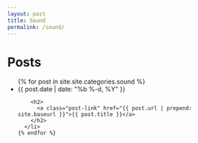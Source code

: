 ```yaml
---
layout: post
title: Sound
permalink: /sound/
---
```


<div class="home">

  <h1 class="page-heading">Posts</h1>

  <ul class="post-list">
    {% for post in site.site.categories.sound %}
      <li>
        <span class="post-meta">{{ post.date | date: "%b %-d, %Y" }}</span>

        <h2>
          <a class="post-link" href="{{ post.url | prepend: site.baseurl }}">{{ post.title }}</a>
        </h2>
      </li>
    {% endfor %}
  </ul>

</div>
